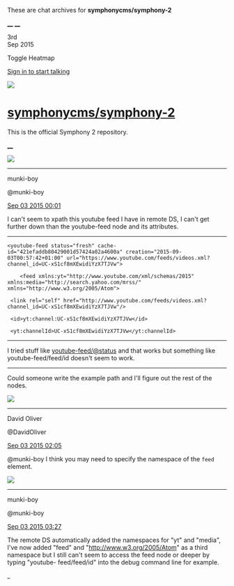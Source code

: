 These are chat archives for **symphonycms/symphony-2**

[__](/symphonycms/symphony-2/archives/2015/09/04)
[__](/symphonycms/symphony-2/archives/2015/09/02)

3rd  
Sep 2015

Toggle Heatmap

[Sign in to start talking](/login?action=login&button=archive-login)

![](https://avatars-02.gitter.im/group/iv/3/57542c45c43b8c601977197e?s=48)

#  [symphonycms/symphony-2](/symphonycms/symphony-2)

This is the official Symphony 2 repository.

[ __ ](/orgs/symphonycms/rooms "More symphonycms rooms" )

![](https://avatars1.githubusercontent.com/u/4517581?v=3&s=30)

__ __

munki-boy

@munki-boy

[Sep 03 2015
00:01](https://gitter.im/symphonycms/symphony-2?at=55e78dd117b2081605a57091 ""
)

I can't seem to xpath this youtube feed I have in remote DS, I can't get
further down than the youtube-feed node and its attributes.

__ __

    
    
    <youtube-feed status="fresh" cache-id="421efaddb80429001d57424a02a4600a" creation="2015-09-03T00:57:42+01:00" url="https://www.youtube.com/feeds/videos.xml?channel_id=UC-xS1cf8mXEwidiYzX7TJVw">
    
        <feed xmlns:yt="http://www.youtube.com/xml/schemas/2015" xmlns:media="http://search.yahoo.com/mrss/" xmlns="http://www.w3.org/2005/Atom">
    
     <link rel="self" href="http://www.youtube.com/feeds/videos.xml?channel_id=UC-xS1cf8mXEwidiYzX7TJVw"/>
    
     <id>yt:channel:UC-xS1cf8mXEwidiYzX7TJVw</id>
    
     <yt:channelId>UC-xS1cf8mXEwidiYzX7TJVw</yt:channelId>

__ __

I tried stuff like [youtube-feed/@status](mailto:youtube-feed/@status) and
that works but something like youtube-feed/feed/id doesn't seem to work.

__ __

Could someone write the example path and I'll figure out the rest of the
nodes.

![](https://avatars1.githubusercontent.com/u/192853?v=3&s=30)

__ __

David Oliver

@DavidOliver

[Sep 03 2015
02:05](https://gitter.im/symphonycms/symphony-2?at=55e7aacf17b2081605a573cb ""
)

@munki-boy I think you may need to specify the namespace of the `feed`
element.

![](https://avatars1.githubusercontent.com/u/4517581?v=3&s=30)

__ __

munki-boy

@munki-boy

[Sep 03 2015
03:27](https://gitter.im/symphonycms/symphony-2?at=55e7be2617b2081605a575a4 ""
)

The remote DS automatically added the namespaces for "yt" and "media", I've
now added "feed" and "<http://www.w3.org/2005/Atom>" as a third namespace but
I still can't seem to access the feed node or deeper by typing "youtube-
feed/feed/id" into the debug command line for example.

_


